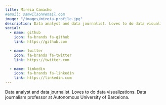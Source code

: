 ```yaml
---
title: Mireia Camacho
#email: samwilson@email.com
image: "/images/mireia-profile.jpg"
description: Data analyst and data journalist. Loves to do data visualizations. Data journalism professor at Autonomous University of Barcelona.
social:
  - name: github
    icon: fa-brands fa-github
    link: https://github.com

  - name: twitter
    icon: fa-brands fa-twitter
    link: https://twitter.com

  - name: linkedin
    icon: fa-brands fa-linkedin
    link: https://linkedin.com
---
```


Data analyst and data journalist. Loves to do data visualizations. Data journalism professor at Autonomous University of Barcelona.

